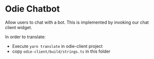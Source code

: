 # Odie Chatbot

Allow users to chat with a bot.
This is implemented by invoking our chat client widget.

In order to translate:

- Execute `yarn translate` in odie-client project
- copy `odie-client/build/strings.ts` in this folder

